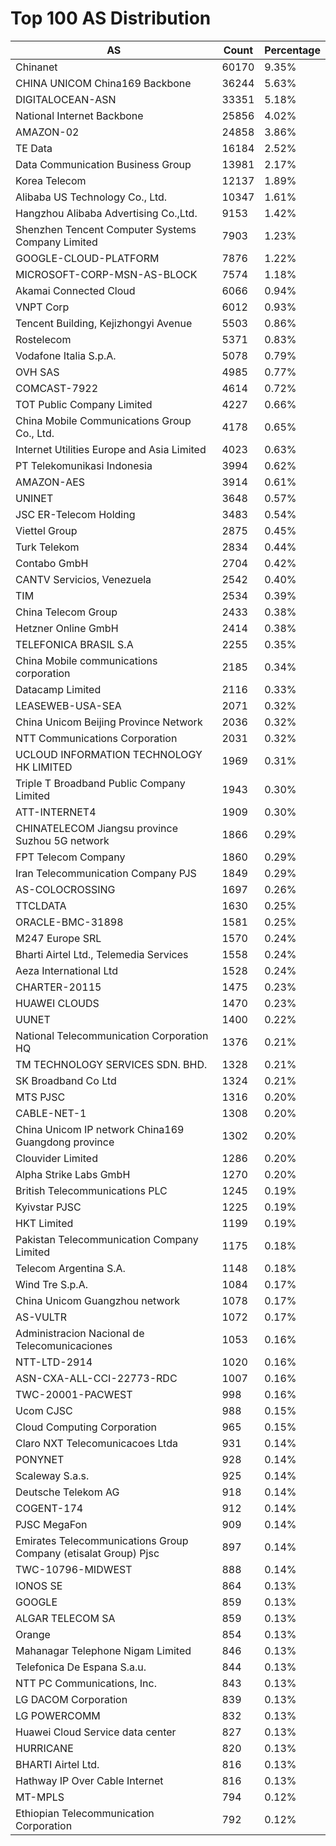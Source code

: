 # Top 100 AS Distribution
| AS | Count | Percentage |
|----|----|----|
| Chinanet | 60170 | 9.35% |
| CHINA UNICOM China169 Backbone | 36244 | 5.63% |
| DIGITALOCEAN-ASN | 33351 | 5.18% |
| National Internet Backbone | 25856 | 4.02% |
| AMAZON-02 | 24858 | 3.86% |
| TE Data | 16184 | 2.52% |
| Data Communication Business Group | 13981 | 2.17% |
| Korea Telecom | 12137 | 1.89% |
| Alibaba US Technology Co., Ltd. | 10347 | 1.61% |
| Hangzhou Alibaba Advertising Co.,Ltd. | 9153 | 1.42% |
| Shenzhen Tencent Computer Systems Company Limited | 7903 | 1.23% |
| GOOGLE-CLOUD-PLATFORM | 7876 | 1.22% |
| MICROSOFT-CORP-MSN-AS-BLOCK | 7574 | 1.18% |
| Akamai Connected Cloud | 6066 | 0.94% |
| VNPT Corp | 6012 | 0.93% |
| Tencent Building, Kejizhongyi Avenue | 5503 | 0.86% |
| Rostelecom | 5371 | 0.83% |
| Vodafone Italia S.p.A. | 5078 | 0.79% |
| OVH SAS | 4985 | 0.77% |
| COMCAST-7922 | 4614 | 0.72% |
| TOT Public Company Limited | 4227 | 0.66% |
| China Mobile Communications Group Co., Ltd. | 4178 | 0.65% |
| Internet Utilities Europe and Asia Limited | 4023 | 0.63% |
| PT Telekomunikasi Indonesia | 3994 | 0.62% |
| AMAZON-AES | 3914 | 0.61% |
| UNINET | 3648 | 0.57% |
| JSC ER-Telecom Holding | 3483 | 0.54% |
| Viettel Group | 2875 | 0.45% |
| Turk Telekom | 2834 | 0.44% |
| Contabo GmbH | 2704 | 0.42% |
| CANTV Servicios, Venezuela | 2542 | 0.40% |
| TIM | 2534 | 0.39% |
| China Telecom Group | 2433 | 0.38% |
| Hetzner Online GmbH | 2414 | 0.38% |
| TELEFONICA BRASIL S.A | 2255 | 0.35% |
| China Mobile communications corporation | 2185 | 0.34% |
| Datacamp Limited | 2116 | 0.33% |
| LEASEWEB-USA-SEA | 2071 | 0.32% |
| China Unicom Beijing Province Network | 2036 | 0.32% |
| NTT Communications Corporation | 2031 | 0.32% |
| UCLOUD INFORMATION TECHNOLOGY HK LIMITED | 1969 | 0.31% |
| Triple T Broadband Public Company Limited | 1943 | 0.30% |
| ATT-INTERNET4 | 1909 | 0.30% |
| CHINATELECOM Jiangsu province Suzhou 5G network | 1866 | 0.29% |
| FPT Telecom Company | 1860 | 0.29% |
| Iran Telecommunication Company PJS | 1849 | 0.29% |
| AS-COLOCROSSING | 1697 | 0.26% |
| TTCLDATA | 1630 | 0.25% |
| ORACLE-BMC-31898 | 1581 | 0.25% |
| M247 Europe SRL | 1570 | 0.24% |
| Bharti Airtel Ltd., Telemedia Services | 1558 | 0.24% |
| Aeza International Ltd | 1528 | 0.24% |
| CHARTER-20115 | 1475 | 0.23% |
| HUAWEI CLOUDS | 1470 | 0.23% |
| UUNET | 1400 | 0.22% |
| National Telecommunication Corporation HQ | 1376 | 0.21% |
| TM TECHNOLOGY SERVICES SDN. BHD. | 1328 | 0.21% |
| SK Broadband Co Ltd | 1324 | 0.21% |
| MTS PJSC | 1316 | 0.20% |
| CABLE-NET-1 | 1308 | 0.20% |
| China Unicom IP network China169 Guangdong province | 1302 | 0.20% |
| Clouvider Limited | 1286 | 0.20% |
| Alpha Strike Labs GmbH | 1270 | 0.20% |
| British Telecommunications PLC | 1245 | 0.19% |
| Kyivstar PJSC | 1225 | 0.19% |
| HKT Limited | 1199 | 0.19% |
| Pakistan Telecommunication Company Limited | 1175 | 0.18% |
| Telecom Argentina S.A. | 1148 | 0.18% |
| Wind Tre S.p.A. | 1084 | 0.17% |
| China Unicom Guangzhou network | 1078 | 0.17% |
| AS-VULTR | 1072 | 0.17% |
| Administracion Nacional de Telecomunicaciones | 1053 | 0.16% |
| NTT-LTD-2914 | 1020 | 0.16% |
| ASN-CXA-ALL-CCI-22773-RDC | 1007 | 0.16% |
| TWC-20001-PACWEST | 998 | 0.16% |
| Ucom CJSC | 988 | 0.15% |
| Cloud Computing Corporation | 965 | 0.15% |
| Claro NXT Telecomunicacoes Ltda | 931 | 0.14% |
| PONYNET | 928 | 0.14% |
| Scaleway S.a.s. | 925 | 0.14% |
| Deutsche Telekom AG | 918 | 0.14% |
| COGENT-174 | 912 | 0.14% |
| PJSC MegaFon | 909 | 0.14% |
| Emirates Telecommunications Group Company (etisalat Group) Pjsc | 897 | 0.14% |
| TWC-10796-MIDWEST | 888 | 0.14% |
| IONOS SE | 864 | 0.13% |
| GOOGLE | 859 | 0.13% |
| ALGAR TELECOM SA | 859 | 0.13% |
| Orange | 854 | 0.13% |
| Mahanagar Telephone Nigam Limited | 846 | 0.13% |
| Telefonica De Espana S.a.u. | 844 | 0.13% |
| NTT PC Communications, Inc. | 843 | 0.13% |
| LG DACOM Corporation | 839 | 0.13% |
| LG POWERCOMM | 832 | 0.13% |
| Huawei Cloud Service data center | 827 | 0.13% |
| HURRICANE | 820 | 0.13% |
| BHARTI Airtel Ltd. | 816 | 0.13% |
| Hathway IP Over Cable Internet | 816 | 0.13% |
| MT-MPLS | 794 | 0.12% |
| Ethiopian Telecommunication Corporation | 792 | 0.12% |
